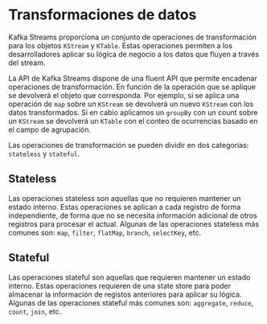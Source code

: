 # Transformaciones de datos

Kafka Streams proporciona un conjunto de operaciones de transformación para los objetos `KStream` y `KTable`. Estas operaciones permiten a los desarrolladores aplicar su lógica de negocio a los datos que fluyen a través del stream.

La API de Kafka Streams dispone de una fluent API que permite encadenar operaciones de transformación. En función de la operación que se aplique se devolverá el objeto que corresponda. Por ejemplo, si se aplica una operación de `map` sobre un `KStream` se devolverá un nuevo `KStream` con los datos transformados. Si en cabio aplicamos un `groupBy` con un count sobre un `KStream` se devolverá un `KTable` con el conteo de ocurrencias basado en el campo de agrupación.

Las operaciones de transformación se pueden dividir en dos categorías: `stateless` y `stateful`.

## Stateless
Las operaciones stateless son aquellas que no requieren mantener un estado interno. Estas operaciones se aplican a cada registro de forma independiente, de forma que no se necesita información adicional de otros registros para procesar el actual. Algunas de las operaciones stateless más comunes son: `map`, `filter`, `flatMap`, `branch`, `selectKey`, etc.

## Stateful
Las operaciones stateful son aquellas que requieren mantener un estado interno. Estas operaciones requieren de una state store para poder almacenar la información de registos anteriores para aplicar su lógica. Algunas de las operaciones stateful más comunes son: `aggregate`, `reduce`, `count`, `join`, etc.